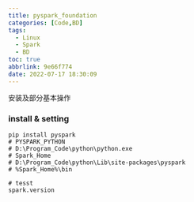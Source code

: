 ```yaml
---
title: pyspark_foundation
categories: [Code,BD]
tags:
  - Linux
  - Spark
  - BD
toc: true
abbrlink: 9e66f774
date: 2022-07-17 18:30:09
---
```

<!--more-->
安装及部分基本操作
### install & setting
``` shell
pip install pyspark
# PYSPARK_PYTHON
# D:\Program_Code\python\python.exe
# Spark_Home
# D:\Program_Code\python\Lib\site-packages\pyspark
# %Spark_Home%\bin

# tesst
spark.version
```






